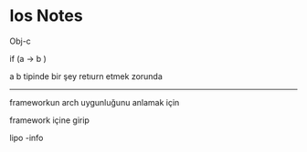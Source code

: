# Ios Notes


Obj-c

if (a -> b )

a b tipinde bir şey retıurn etmek zorunda



-----



frameworkun arch uygunluğunu anlamak için 

framework içine girip

lipo -info <FRAMEWORK>
